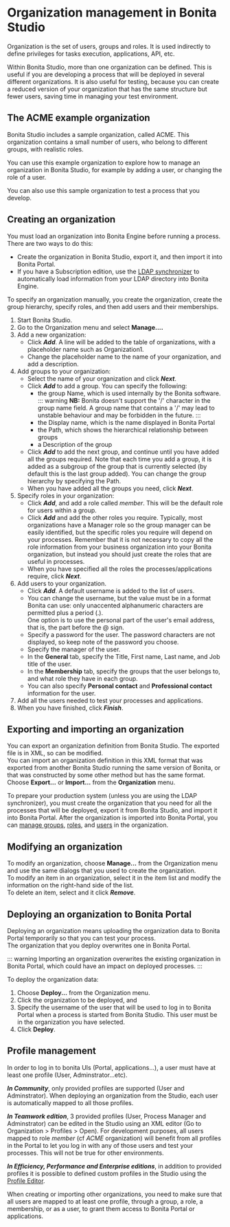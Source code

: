 # Organization management in Bonita Studio

Organization is the set of users, groups and roles. It is used indirectly to define privileges for tasks execution, applications, API, etc.

Within Bonita Studio, more than one organization can be defined. This is useful if you are developing a process that will be deployed in several different organizations. It is also useful for testing, because you can create a reduced version of your organization that has the same structure but fewer users, saving time in managing your test environment.

## The ACME example organization

Bonita Studio includes a sample organization, called ACME. This organization contains a small number of users, who belong to different groups, with realistic roles.

You can use this example organization to explore how to manage an organization in Bonita Studio, for example by adding a user, or changing the role of a user.

You can also use this sample organization to test a process that you develop.

## Creating an organization

You must load an organization into Bonita Engine before running a process. There are two ways to do this:

* Create the organization in Bonita Studio, export it, and then import it into Bonita Portal.
* If you have a Subscription edition, use the [LDAP synchronizer](ldap-synchronizer.md) to automatically load information from your LDAP directory into Bonita Engine. 

To specify an organization manually, you create the organization, create the group hierarchy, specify roles, and then add users and their memberships. 

1. Start Bonita Studio.
1. Go to the Organization menu and select **Manage....**
1. Add a new organization:
   * Click **_Add_**. A line will be added to the table of organizations, with a placeholder name such as Organization1\.
   * Change the placeholder name to the name of your organization, and add a description.
1. Add groups to your organization:
   * Select the name of your organization and click **_Next_**.
   * Click **_Add_** to add a group. You can specify the following:
     * the group Name, which is used internally by the Bonita software.
		::: warning
		**NB:** Bonita doesn't support the '/' character in the group name field. A group name that contains a '/' may lead to unstable behaviour and may be forbidden in the future.
		:::
     * the Display name, which is the name displayed in Bonita Portal
     * the Path, which shows the hierarchical relationship between groups
     * a Description of the group
   * Click **_Add_** to add the next group, and continue until you have added all the groups required. Note that each time you add a group, it is added as a subgroup of the group that is currently selected (by default this is the last group added). You can change the group hierarchy by specifying the Path.
   * When you have added all the groups you need, click **_Next_**.
1. Specify roles in your organization:
   * Click **_Add_**, and add a role called _member_. This will be the default role for users within a group.
   * Click **_Add_** and add the other roles you require. Typically, most organizations have a Manager role so the group manager can be easily identified, but the specific roles you require will depend on your processes. Remember that it is not necessary to copy all the role information from your business organization into your Bonita organization, but instead you should just create the roles that are useful in processes.
   * When you have specified all the roles the processes/applications require, click **_Next_**.
1. Add users to your organization.
   * Click **_Add_**. A default username is added to the list of users. 
   * You can change the username, but the value must be in a format Bonita can use: only unaccented alphanumeric characters are permitted plus a period (.).  
One option is to use the personal part of the user's email address, that is, the part before the @ sign.
   * Specify a password for the user. The password characters are not displayed, so keep note of the password you choose.
   * Specify the manager of the user. 
   * In the **General** tab, specify the Title, First name, Last name, and Job title of the user.
   * In the **Membership** tab, specify the groups that the user belongs to, and what role they have in each group.
   * You can also specify **Personal contact** and **Professional contact** information for the user. 
1. Add all the users needed to test your processes and applications. 
1. When you have finished, click **_Finish_**.

## Exporting and importing an organization

You can export an organization definition from Bonita Studio. The exported file is in XML, so can be modified.  
You can import an organization definition in this XML format that was exported from another Bonita Studio running the same version of Bonita, or that was constructed by some other method but has the same format.  
Choose **Export...** or **Import...** from the **Organization** menu.

To prepare your production system (unless you are using the LDAP synchronizer), you must create the organization that you need for all the processes that will be deployed, export it from Bonita Studio, and import it into Bonita Portal. After the organization is imported into Bonita Portal, you can [manage groups](group.md), [roles](role.md), and [users](manage-a-user.md) in the organization.

## Modifying an organization

To modify an organization, choose **Manage...** from the Organization menu and use the same dialogs that you used to create the organization.  
To modify an item in an organization, select it in the item list and modify the information on the right-hand side of the list.  
To delete an item, select and it click **_Remove_**.

## Deploying an organization to Bonita Portal

Deploying an organization means uploading the organization data to Bonita Portal temporarily so that you can test your process.  
The organization that you deploy overwrites one in Bonita Portal.

::: warning
Importing an organization overwrites the existing organization in Bonita Portal, which could have an impact on deployed processes.
:::

To deploy the organization data:

1. Choose **Deploy...** from the Organization menu.
2. Click the organization to be deployed, and
3. Specify the username of the user that will be
used to log in to Bonita Portal when a process is started from
Bonita Studio. This user must be in the organization you have
selected.
4. Click **Deploy**.

## Profile management

In order to log in to bonita UIs (Portal, applications...), a user must have at least one profile (User, Adminstrator...etc).

**_In Community_**, only provided profiles are supported (User and Adminstrator). When deploying an organization from the Studio, each user is automatically mapped to all those profiles.

**_In Teamwork edition_**, 3 provided profiles (User, Process Manager and Adminstrator) can be edited in the Studio using an XML editor (Go to Organization > Profiles > Open). For development purposes, all users mapped to role _member_ (cf _ACME_ organization) will benefit from all profiles in the Portal to let you log in with any of those users and test your processes.
This will not be true for other environments.

**_In Efficiency, Performance and Enterprise editions_**, in addition to provided profiles it is possible to defined custom profiles in the Studio using the [Profile Editor](profileCreation.md).

When creating or importing other organizations, you need to make sure that all users are mapped to at least one profile, through a group, a role, a membership, or as a user, to grant them access to Bonita Portal or applications.

